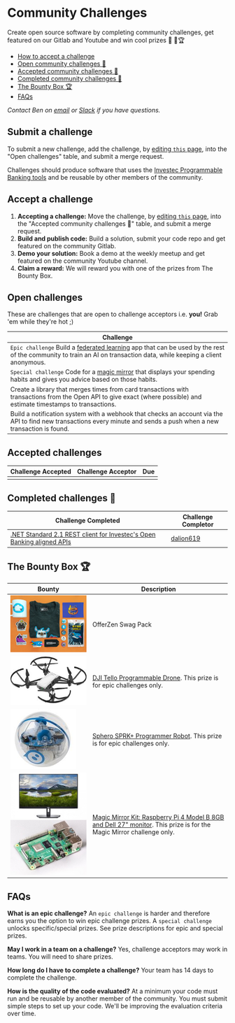 # Community Challenges

Create open source software by completing community challenges, get featured on our Gitlab and Youtube and win cool prizes 👾 💪🏆 

- [How to accept a challenge](https://gitlab.com/offerzen-beta-community/investec-programmable-banking/command-center/-/edit/master/community_challenges.md#how-to-accept-a-challenge)
- [Open community challenges 👾](url)
- [Accepted community challenges 💪](https://gitlab.com/offerzen-beta-community/investec-programmable-banking/command-center/-/edit/master/community_challenges.md#accepted-community-challenges-)
- [Completed community challenges 🚀](https://gitlab.com/offerzen-beta-community/investec-programmable-banking/command-center/-/edit/master/community_challenges.md#completed-community-challenges-)
- [The Bounty Box 🏆](https://gitlab.com/offerzen-beta-community/investec-programmable-banking/command-center/-/edit/master/community_challenges.md#the-bounty-box-)
- [FAQs](https://gitlab.com/offerzen-beta-community/investec-programmable-banking/command-center/-/edit/master/community_challenges.md#faqs)

*Contact Ben on [email](https://gitlab.com/offerzen-beta-community/investec-programmable-banking/command-center/-/issues/new) or [Slack](https://app.slack.com/client/T8CRG18UC/D8D0JTUBE) if you have questions.*

## Submit a challenge

To submit a new challenge, add the challenge, by [editing `this` page](https://gitlab.com/offerzen-beta-community/investec-programmable-banking/command-center/-/edit/master/community_challenges.md), into the "Open challenges" table, and submit a merge request.

Challenges should produce software that uses the [Investec Programmable Banking tools](https://developer.investec.com/programmable-banking/) and be reusable by other members of the community.

## Accept a challenge

1. **Accepting a challenge:** Move the challenge, by [editing `this` page](https://gitlab.com/offerzen-beta-community/investec-programmable-banking/command-center/-/edit/master/community_challenges.md), into the "Accepted community challenges 💪" table, and submit a merge request.
2. **Build and publish code:** Build a solution, submit your code repo and get featured on the community Gitlab.
3. **Demo your solution:** Book a demo at the weekly meetup and get featured on the community Youtube channel.
4. **Claim a reward:** We will reward you with one of the prizes from The Bounty Box.

## Open challenges

These are challenges that are open to challenge acceptors i.e. **you!** Grab 'em while they're hot ;)

| Challenge |
|-|
|`Epic challenge` Build a [federated learning](https://federated.withgoogle.com/) app that can be used by the rest of the community to train an AI on transaction data, while keeping a client anonymous.|
|`Special challenge` Code for a [magic mirror](https://youtu.be/BR_yko0gr-Y) that displays your spending habits and gives you advice based on those habits.|
|Create a library that merges times from card transactions with transactions from the Open API to give exact (where possible) and estimate timestamps to transactions.|
|Build a notification system with a webhook that checks an account via the API to find new transactions every minute and sends a push when a new transaction is found.|

## Accepted challenges

| Challenge Accepted | Challenge Acceptor | Due |
|-|-|-|
|||


## Completed challenges 🚀

| Challenge Completed | Challenge Completor |
|-|-|
|[.NET Standard 2.1 REST client for Investec's Open Banking aligned APIs](https://github.com/dalion619/investec-openbanking-dotnet)|[dalion619](https://github.com/dalion619/)|

## The Bounty Box 🏆

| Bounty | Description |
| ------ | ------ |
|![](/images/bounties/offerzenswapgpack.png)|OfferZen Swag Pack|
|![](/images/bounties/djitello.jpg)|[DJI Tello Programmable Drone](https://www.youtube.com/watch?v=_v_RknPrebI). This prize is for epic challenges only.|
|![](/images/bounties/sphero.jpg)|[Sphero SPRK+ Programmer Robot](https://www.youtube.com/watch?v=Yg8LmEkI_0c). This prize is for epic challenges only.|
|![](/images/bounties/dell27.jpeg)![](/images/bounties/pi4.jpg)|[Magic Mirror Kit: Raspberry Pi 4 Model B 8GB and Dell 27" monitor](https://www.youtube.com/watch?v=npzRf5wuIB0). This prize is for the Magic Mirror challenge only.|


## FAQs
**What is an epic challenge?**
An `epic challenge` is harder and therefore earns you the option to win epic challenge prizes. A `special challenge` unlocks specific/special prizes. See prize descriptions for epic and special prizes.

**May I work in a team on a challenge?**
Yes, challenge acceptors may work in teams. You will need to share prizes.

**How long do I have to complete a challenge?**
Your team has 14 days to complete the challenge.

**How is the quality of the code evaluated?**
At a minimum your code must run and be reusable by another member of the community. You must submit simple steps to set up your code. We'll be improving the evaluation criteria over time.
